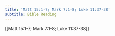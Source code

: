 ```yaml
---
title: 'Matt 15:1-7; Mark 7:1-8; Luke 11:37-38'
subtitle: Bible Reading
---
```


[[Matt 15:1-7; Mark 7:1-8; Luke 11:37-38]]